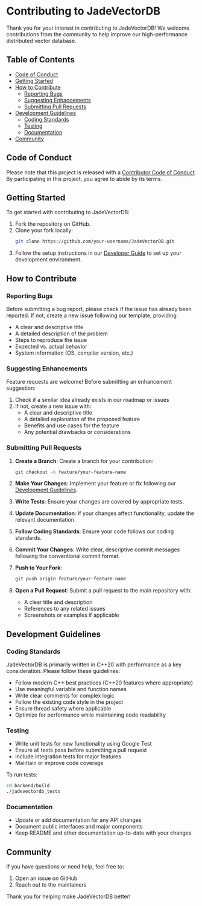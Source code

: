 # Contributing to JadeVectorDB

Thank you for your interest in contributing to JadeVectorDB! We welcome contributions from the community to help improve our high-performance distributed vector database.

## Table of Contents

- [Code of Conduct](#code-of-conduct)
- [Getting Started](#getting-started)
- [How to Contribute](#how-to-contribute)
  - [Reporting Bugs](#reporting-bugs)
  - [Suggesting Enhancements](#suggesting-enhancements)
  - [Submitting Pull Requests](#submitting-pull-requests)
- [Development Guidelines](#development-guidelines)
  - [Coding Standards](#coding-standards)
  - [Testing](#testing)
  - [Documentation](#documentation)
- [Community](#community)

## Code of Conduct

Please note that this project is released with a [Contributor Code of Conduct](CODE_OF_CONDUCT.md). By participating in this project, you agree to abide by its terms.

## Getting Started

To get started with contributing to JadeVectorDB:

1. Fork the repository on GitHub.
2. Clone your fork locally:
   ```bash
   git clone https://github.com/your-username/JadeVectorDB.git
   ```
3. Follow the setup instructions in our [Developer Guide](DEVELOPER_GUIDE.md) to set up your development environment.

## How to Contribute

### Reporting Bugs

Before submitting a bug report, please check if the issue has already been reported. If not, create a new issue following our template, providing:

- A clear and descriptive title
- A detailed description of the problem
- Steps to reproduce the issue
- Expected vs. actual behavior
- System information (OS, compiler version, etc.)

### Suggesting Enhancements

Feature requests are welcome! Before submitting an enhancement suggestion:

1. Check if a similar idea already exists in our roadmap or issues
2. If not, create a new issue with:
   - A clear and descriptive title
   - A detailed explanation of the proposed feature
   - Benefits and use cases for the feature
   - Any potential drawbacks or considerations

### Submitting Pull Requests

1. **Create a Branch**: Create a branch for your contribution:
   ```bash
   git checkout -b feature/your-feature-name
   ```

2. **Make Your Changes**: Implement your feature or fix following our [Development Guidelines](#development-guidelines).

3. **Write Tests**: Ensure your changes are covered by appropriate tests.

4. **Update Documentation**: If your changes affect functionality, update the relevant documentation.

5. **Follow Coding Standards**: Ensure your code follows our coding standards.

6. **Commit Your Changes**: Write clear, descriptive commit messages following the conventional commit format.

7. **Push to Your Fork**:
   ```bash
   git push origin feature/your-feature-name
   ```

8. **Open a Pull Request**: Submit a pull request to the main repository with:
   - A clear title and description
   - References to any related issues
   - Screenshots or examples if applicable

## Development Guidelines

### Coding Standards

JadeVectorDB is primarily written in C++20 with performance as a key consideration. Please follow these guidelines:

- Follow modern C++ best practices (C++20 features where appropriate)
- Use meaningful variable and function names
- Write clear comments for complex logic
- Follow the existing code style in the project
- Ensure thread safety where applicable
- Optimize for performance while maintaining code readability

### Testing

- Write unit tests for new functionality using Google Test
- Ensure all tests pass before submitting a pull request
- Include integration tests for major features
- Maintain or improve code coverage

To run tests:
```bash
cd backend/build
./jadevectordb_tests
```

### Documentation

- Update or add documentation for any API changes
- Document public interfaces and major components
- Keep README and other documentation up-to-date with your changes

## Community

If you have questions or need help, feel free to:

1. Open an issue on GitHub
2. Reach out to the maintainers

Thank you for helping make JadeVectorDB better!